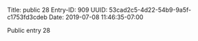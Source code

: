 Title: public 28
Entry-ID: 909
UUID: 53cad2c5-4d22-54b9-9a5f-c1753fd3cdeb
Date: 2019-07-08 11:46:35-07:00

Public entry 28
